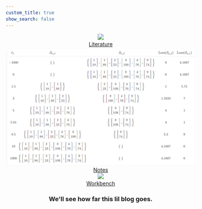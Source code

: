 ```yaml
---
custom_title: true
show_search: false
---
```


<div class="gallery">
<center>
<div class="gallery-wrap">
    <div class="galpanel">
        <img src="https://github.com/alextongue/hrtf-pca/blob/master/writeup/itd_iid.png?raw=true"
        class="galimage">
        <a href="https://alextongue.github.io/digest/lit/">
            <div class="overlay"></div>
        </a>
        <div class="textoverlay">
            <div class="galtext">
                <a href="https://alextongue.github.io/digest/lit/">Literature</a>
            </div>
        </div>
    </div>
    <div class="galpanel">
        <img src="https://github.com/alextongue/alextongue.github.io/blob/master/digest/_pics/notes_cover.png?raw=true"
        class="galimage">
        <a href="https://alextongue.github.io/digest/notes/">
            <div class="overlay"></div>
        </a>
        <div class="textoverlay">
            <div class="galtext">
                <a href="https://alextongue.github.io/digest/notes/">Notes</a>
            </div>
        </div>
    </div>
    <div class="galpanel">
        <img src="https://github.com/alextongue/alextongue.github.io/blob/master/workbench/resources/m85/dark3.jpg?raw=true"
        class="galimage">
        <a href="https://alextongue.github.io/workbench/">
            <div class="overlay"></div>
        </a>
        <div class="textoverlay">
            <div class="galtext">
                <a href="https://alextongue.github.io/workbench/">Workbench</a>
            </div>
        </div>
    </div>
</div>
</center>
</div>

<center>
  <h3>We'll see how far this lil blog goes.</h3>
</center>
